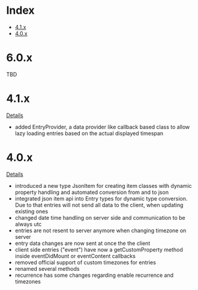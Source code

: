 # Index
* [4.1.x](#41x)
* [4.0.x](#40x)

# 6.0.x
TBD

# 4.1.x
[Details](https://github.com/stefanuebe/vaadin_fullcalendar/wiki/Release-Notes-4.1.x)
- added EntryProvider, a data provider like callback based class to allow lazy loading entries based on the actual displayed timespan

# 4.0.x
[Details](https://github.com/stefanuebe/vaadin_fullcalendar/wiki/Release-Notes-4.0.x)
- introduced a new type JsonItem for creating item classes with dynamic property handling and automated conversion from and to json
- integrated json item api into Entry types for dynamic type conversion. Due to that entries will not send all data to the client, when updating existing ones
- changed date time handling on server side and communication to be always utc
- entries are not resent to server anymore when changing timezone on server
- entry data changes are now sent at once the the client
- client side entries ("event") have now a getCustomProperty method inside eventDidMount or eventContent callbacks
- removed official support of custom timezones for entries
- renamed several methods
- recurrence has some changes regarding enable recurrence and timezones
